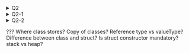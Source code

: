 <details>
<summary>Q2</summary>

## Q2: What is the difference between `string` and `String`?

`string` is an alias for `System.String`. So technically, there is no difference. It's like `int` vs. `System.Int32`.

It's generally recommended to use `string` any time you're referring to an object, And use `String` if you need to refer specifically to the class.

```csharp
string greet = String.Format("Hello {0}!", place);
```
</details>

<details>
<summary>Q2-1</summary>

## Q2-1: What is Struct?

### Key Characteristics of Structs:

1. **Value Type**

2. **No Inheritance**:
   - structs do not support inheritance. A struct cannot inherit from another struct or class, and no class or struct can inherit from a struct. However, structs can implement interfaces.

3. **Default Constructor**:
   - Structs cannot have a parameter-less constructor (other than the one automatically provided by C#). The default constructor initializes all fields to their default values.

4. **Immutability**:
   - While structs can have mutable fields or properties, it's generally a good practice to make them immutable. This can be achieved by making all fields `readonly` and not providing setters for properties.

5. **Performance**:
   - Structs can be more performant than classes when you have small data structures that are frequently created and destroyed, as they are allocated on the stack and automatically removed when they go out of scope.

6. **When to Use**:
   - Use structs when you need a small, simple data structure, and you know that you won't need the overhead of object-oriented features like inheritance.

### Example of a Struct:

```csharp
public struct Point
{
    public int X { get; }
    public int Y { get; }

    public Point(int x, int y)
    {
        X = x;
        Y = y;
    }

    public void Display()
    {
        Console.WriteLine($"Point is at ({X}, {Y})");
    }
}
```

</details>

<details>
<summary>Q2-2</summary>

## Q2-2: What is the difference between structs and classes?

- **Memory Allocation**: Structs are allocated on the stack, whereas classes are allocated on the heap.

- **Inheritance**: Structs do not support inheritance, while classes do.

- **Reference vs. Value**: Assigning a struct to a new variable copies the value, while assigning a class copies the reference.

Structs are best suited for small, simple data structures that don't require complex behavior or object-oriented features.

</details>

???
Where class stores?
Copy of classes?
Reference type vs valueType?
Difference between class and struct?
Is struct constructor mandatory?
stack vs heap?